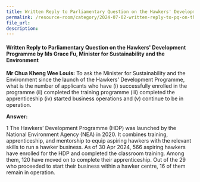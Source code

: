 ```yaml
---
title: Written Reply to Parliamentary Question on the Hawkers' Development Programme 
permalink: /resource-room/category/2024-07-02-written-reply-to-pq-on-the-hawkers-development-programme
file_url:
description:
---
```

 
#### Written Reply to Parliamentary Question on the Hawkers' Development Programme by Ms Grace Fu, Minister for Sustainability and the Environment

**Mr Chua Kheng Wee Louis:** To ask the Minister for Sustainability and the Environment since the launch of the Hawkers' Development Programme, what is the number of applicants who have (i) successfully enrolled in the programme (ii) completed the training programme (iii) completed the apprenticeship (iv) started business operations and (v) continue to be in operation.  

**Answer:**

1	The Hawkers’ Development Programme (HDP) was launched by the National Environment Agency (NEA) in 2020. It combines training, apprenticeship, and mentorship to equip aspiring hawkers with the relevant skills to run a hawker business. As of 30 Apr 2024, 566 aspiring hawkers have enrolled for the HDP and completed the classroom training. Among them, 120 have moved on to complete their apprenticeship. Out of the 29 who proceeded to start their business within a hawker centre, 16 of them remain in operation.   

